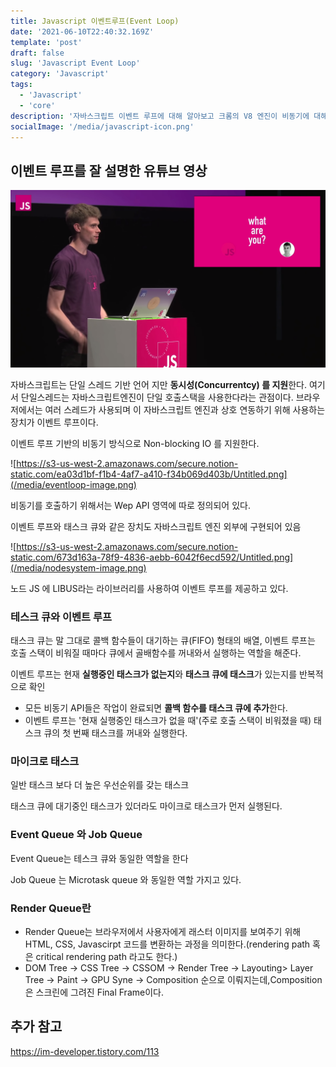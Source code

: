 ```yaml
---
title: Javascript 이벤트루프(Event Loop)
date: '2021-06-10T22:40:32.169Z'
template: 'post'
draft: false
slug: 'Javascript Event Loop'
category: 'Javascript'
tags:
  - 'Javascript'
  - 'core'
description: '자바스크립트 이벤트 루프에 대해 알아보고 크롬의 V8 엔진이 비동기에 대해 어떻게 처리하는지 알 수 있습니다.'
socialImage: '/media/javascript-icon.png'
---
```


## 이벤트 루프를 잘 설명한 유튜브 영상

[![Watch the video](/media/eventloop-youtube.png)](https://www.youtube.com/watch?v=8aGhZQkoFbQ&t=147s)

자바스크립트는 단일 스레드 기반 언어 지만 **동시성(Concurrentcy) 를 지원**한다. 여기서 단일스레드는 자바스크립트엔진이 단일 호출스택을 사용한다라는 관점이다. 브라우저에서는 여러 스레드가 사용되며 이 자바스크립트 엔진과 상호 연동하기 위해 사용하는 장치가 이벤트 루프이다.

이벤트 루프 기반의 비동기 방식으로 Non-blocking IO 를 지원한다.

![https://s3-us-west-2.amazonaws.com/secure.notion-static.com/ea03d1bf-f1b4-4af7-a410-f34b069d403b/Untitled.png](/media/eventloop-image.png)

비동기를 호출하기 위해서는 Wep API 영역에 따로 정의되어 있다.

이벤트 루프와 태스크 큐와 같은 장치도 자바스크립트 엔진 외부에 구현되어 있음

![https://s3-us-west-2.amazonaws.com/secure.notion-static.com/673d163a-78f9-4836-aebb-6042f6ecd592/Untitled.png](/media/nodesystem-image.png)

노드 JS 에 LIBUS라는 라이브러리를 사용하여 이벤트 루프를 제공하고 있다.

### 테스크 큐와 이벤트 루프

태스크 큐는 말 그대로 콜백 함수들이 대기하는 큐(FIFO) 형태의 배열, 이벤트 루프는 호출 스택이 비워질 때마다 큐에서 골배함수를 꺼내와서 실행하는 역할을 해준다.

이벤트 루프는 현재 **실행중인 태스크가 없는지**와 **태스크 큐에 태스크**가 있는지를 반복적으로 확인

- 모든 비동기 API들은 작업이 완료되면 **콜백 함수를 태스크 큐에 추가**한다.
- 이벤트 루프는 '현재 실행중인 태스크가 없을 때'(주로 호출 스택이 비워졌을 때) 태스크 큐의 첫 번째 태스크를 꺼내와 실행한다.

### 마이크로 태스크

일반 태스크 보다 더 높은 우선순위를 갖는 태스크

태스크 큐에 대기중인 태스크가 있더라도 마이크로 태스크가 먼저 실행된다.

### Event Queue 와 Job Queue

Event Queue는 테스크 큐와 동일한 역할을 한다

Job Queue 는 Microtask queue 와 동일한 역할 가지고 있다.

### Render Queue란

- Render Queue는 브라우저에서 사용자에게 래스터 이미지를 보여주기 위해HTML, CSS, Javascirpt 코드를 변환하는 과정을 의미한다.(rendering path 혹은 critical rendering path 라고도 한다.)
- DOM Tree -> CSS Tree -> CSSOM -> Render Tree -> Layouting> Layer Tree -> Paint -> GPU Syne -> Composition 순으로 이뤄지는데,Composition은 스크린에 그려진 Final Frame이다.

## 추가 참고

https://im-developer.tistory.com/113
